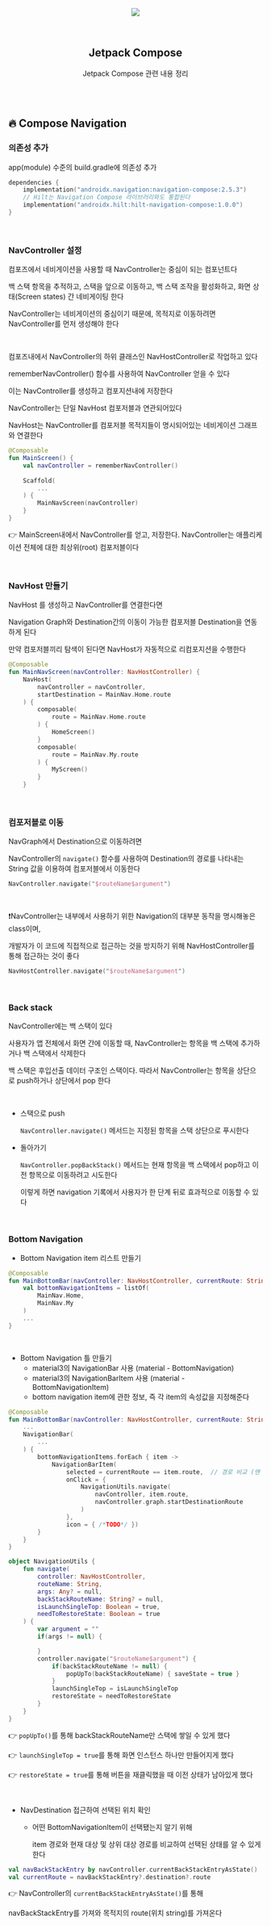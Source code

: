 <div align="center">
  <p>
    <img src="../README.assets/jetpack-hero.png">
  </p>
  <br>
  <h2>Jetpack Compose</h2>
  <p>Jetpack Compose 관련 내용 정리</p>
  <br>
  <br>
</div>




## 🔥 Compose Navigation

### 의존성 추가

app(module) 수준의 build.gradle에 의존성 추가

```kotlin
dependencies {
    implementation("androidx.navigation:navigation-compose:2.5.3")
    // Hilt는 Navigation Compose 라이브러리와도 통합된다
    implementation("androidx.hilt:hilt-navigation-compose:1.0.0")  
}
```

<br>

### NavController 설정

컴포즈에서 네비게이션을 사용할 때 NavController는 중심이 되는 컴포넌트다

백 스택 항목을 추적하고, 스택을 앞으로 이동하고, 백 스택 조작을 활성화하고, 화면 상태(Screen states) 간 네비게이팅 한다

NavController는 네비게이션의 중심이기 때문에, 목적지로 이동하려면 NavController를 먼저 생성해야 한다

<br>

컴포즈내에서 NavController의 하위 클래스인 NavHostController로 작업하고 있다

rememberNavController() 함수를 사용하여 NavController 얻을 수 있다

이는 NavController를 생성하고 컴포지션내에 저장한다

NavController는 단일 NavHost 컴포저블과 연관되어있다

NavHost는 NavController를 컴포저블 목적지들이 명시되어있는 네비게이션 그래프와 연결한다

```kotlin
@Composable
fun MainScreen() {
    val navController = rememberNavController()
    
    Scaffold(
        ...
    ) {
      	MainNavScreen(navController)
    }
}
```

👉 MainScreen내에서 NavController를 얻고, 저장한다. NavController는 애플리케이션 전체에 대한 최상위(root) 컴포저블이다

<br>

### NavHost 만들기

NavHost 를 생성하고 NavController를 연결한다면

Navigation Graph와 Destination간의 이동이 가능한 컴포저블 Destination을 연동하게 된다

만약 컴포저블끼리 탐색이 된다면 NavHost가 자동적으로 리컴포지션을 수행한다

```kotlin
@Composable
fun MainNavScreen(navController: NavHostController) {
    NavHost(
        navController = navController,
        startDestination = MainNav.Home.route
    ) {
        composable(
            route = MainNav.Home.route
        ) {
            HomeScreen()
        }
        composable(
            route = MainNav.My.route
        ) {
            MyScreen()
        }
    }
```

<br>

### 컴포저블로 이동

NavGraph에서 Destination으로 이동하려면

NavController의 `navigate()` 함수를 사용하여 Destination의 경로를 나타내는 String 값을 이용하여 컴포저블에서 이동한다

```kotlin
NavController.navigate("$routeName$argument")
```

<br>

❗️NavController는 내부에서 사용하기 위한 Navigation의 대부분 동작을 명시해놓은 class이며,

개발자가 이 코드에 직접적으로 접근하는 것을 방지하기 위해 NavHostController를 통해 접근하는 것이 좋다

```kotlin
NavHostController.navigate("$routeName$argument")
```

<br>

### Back stack

NavController에는 백 스택이 있다

사용자가 앱 전체에서 화면 간에 이동할 때, NavController는 항목을 백 스택에 추가하거나 백 스택에서 삭제한다

백 스택은 후입선출 데이터 구조인 스택이다. 따라서 NavController는 항목을 상단으로 push하거나 상단에서 pop 한다

<br>

- 스택으로 push

  `NavController.navigate()` 메서드는 지정된 항목을 스택 상단으로 푸시한다

- 돌아가기

  `NavController.popBackStack()` 메서드는 현재 항목을 백 스택에서 pop하고 이전 항목으로 이동하려고 시도한다

  이렇게 하면 navigation 기록에서 사용자가 한 단계 뒤로 효과적으로 이동할 수 있다



<br>

### Bottom Navigation

- Bottom Navigation item 리스트 만들기

```kotlin
@Composable
fun MainBottomBar(navController: NavHostController, currentRoute: String?) {
    val bottomNavigationItems = listOf(
        MainNav.Home,
        MainNav.My
    )
    ...
}
```

<br>

- Bottom Navigation 틀 만들기
  - material3의 NavigationBar 사용 (material - BottomNavigation)
  - material3의 NavigationBarItem 사용 (material - BottomNavigationItem)
  - bottom navigation item에 관한 정보, 즉 각 item의 속성값을 지정해준다

```kotlin
@Composable
fun MainBottomBar(navController: NavHostController, currentRoute: String?) {
    ...
    NavigationBar(
        ...
    ) {
        bottomNavigationItems.forEach { item ->
            NavigationBarItem(
                selected = currentRoute == item.route,  // 경로 비교 (맨 아래 참고)
                onClick = {
                    NavigationUtils.navigate(
                        navController, item.route,
                        navController.graph.startDestinationRoute
                    )
                },
                icon = { /*TODO*/ })
        }
    }
}
```

```kotlin
object NavigationUtils {
    fun navigate(
        controller: NavHostController,
        routeName: String,
        args: Any? = null,
        backStackRouteName: String? = null,
        isLaunchSingleTop: Boolean = true,
        needToRestoreState: Boolean = true
    ) {
        var argument = ""
        if(args != null) {

        }
        controller.navigate("$routeName$argument") {
            if(backStackRouteName != null) {
                popUpTo(backStackRouteName) { saveState = true }
            }
            launchSingleTop = isLaunchSingleTop
            restoreState = needToRestoreState
        }
    }
}
```

👉 `popUpTo()`를 통해 backStackRouteName만 스택에 쌓일 수 있게 했다

👉 `launchSingleTop = true`를 통해 화면 인스턴스 하나만 만들어지게 했다

👉 `restoreState = true`를 통해 버튼을 재클릭했을 때 이전 상태가 남아있게 했다

<br>

- NavDestination 접근하여 선택된 위치 확인

  - 어떤 BottomNavigationItem이 선택됐는지 알기 위해

    item 경로와 현재 대상 및 상위 대상 경로를 비교하여 선택된 상태를 알 수 있게 한다

```kotlin
val navBackStackEntry by navController.currentBackStackEntryAsState()
val currentRoute = navBackStackEntry?.destination?.route
```

👉 NavController의 `currentBackStackEntryAsState()`를 통해

navBackStackEntry를 가져와 목적지의 route(위치 string)를 가져온다
